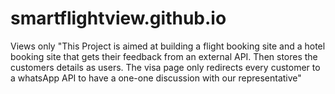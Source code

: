 # smartflightview.github.io
Views only
"This Project is aimed at building a flight booking site and a hotel booking site that gets their feedback from an external API. Then stores the customers details as users. The visa page only redirects every customer to a whatsApp API to have a one-one discussion with our representative"
